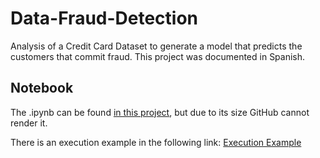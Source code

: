 # Data-Fraud-Detection
Analysis of a Credit Card Dataset to generate a model that predicts the customers that commit fraud. This project was documented in Spanish.

## Notebook
The .ipynb can be found [in this project](CreditCardFraudDetection.ipynb), but due to its size GitHub cannot render it.

There is an execution example in the following link: [Execution Example](https://colab.research.google.com/drive/1V5EH-O7SrOaLfnFZyF35aU_JYEtE1HK6?usp=sharing)
